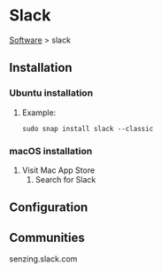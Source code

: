 # Slack

[Software](README.md#S) > slack

## Installation

### Ubuntu installation

1. Example:

    ```console
    sudo snap install slack --classic
    ```

### macOS installation

1. Visit Mac App Store
    1. Search for Slack

## Configuration

## Communities

senzing.slack.com
